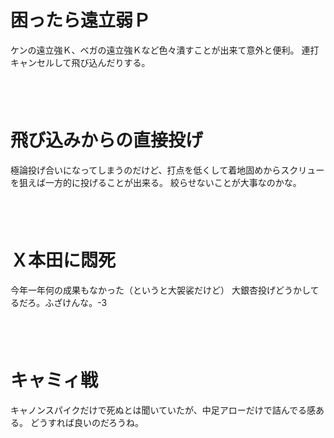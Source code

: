 # 困ったら遠立弱Ｐ

ケンの遠立強Ｋ、ベガの遠立強Ｋなど色々潰すことが出来て意外と便利。
連打キャンセルして飛び込んだりする。

　  
　  

# 飛び込みからの直接投げ

極論投げ合いになってしまうのだけど、打点を低くして着地固めからスクリューを狙えば一方的に投げることが出来る。
絞らせないことが大事なのかな。

　  
　  

# Ｘ本田に悶死

今年一年何の成果もなかった（というと大袈裟だけど）
大銀杏投げどうかしてるだろ。ふざけんな。-3

　  
　  

# キャミィ戦

キャノンスパイクだけで死ぬとは聞いていたが、中足アローだけで詰んでる感ある。
どうすれば良いのだろうね。
